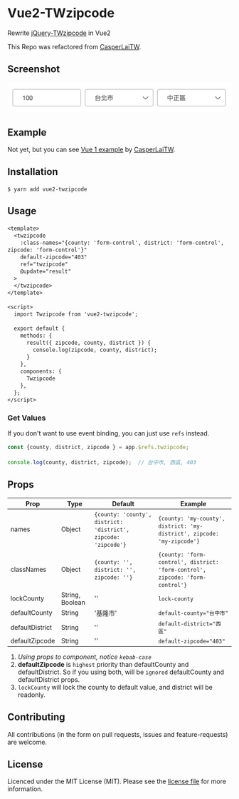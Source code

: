 # Vue2-TWzipcode

Rewrite [jQuery-TWzipcode](https://github.com/essoduke/jQuery-TWzipcode) in Vue2

This Repo was refactored from [CasperLaiTW].

## Screenshot
![pic](/screenshots/screenshot.png)

## Example

Not yet, but you can see [Vue 1 example] by [CasperLaiTW].

[Vue 1 example]: https://casperlaitw.github.io/vue-twzipcode/
[CasperLaiTW]: https://github.com/CasperLaiTW/vue-twzipcode

## Installation
```
$ yarn add vue2-twzipcode
```

## Usage

``` vue
<template>
  <twzipcode
    :class-names="{county: 'form-control', district: 'form-control', zipcode: 'form-control'}"
    default-zipcode="403"
    ref="twzipcode"
    @update="result"
  >
  </twzipcode>
</template>

<script>
  import Twzipcode from 'vue2-twzipcode';

  export default {
    methods: {
      result({ zipcode, county, district }) {
        console.log(zipcode, county, district);
      }
    },
    components: {
      Twzipcode
    },
  };
</script>
```


### Get Values

If you don't want to use event binding, you can just use `refs` instead.

``` javascript
const {county, district, zipcode } = app.$refs.twzipcode;

console.log(county, district, zipcode);  // 台中市, 西區, 403
```

## Props
| Prop            | Type   | Default                                 | Example                                                                     |
|-----------------|--------|-----------------------------------------|-----------------------------------------------------------------------------|
| names           | Object | `{county: 'county', district: 'district', zipcode: 'zipcode'}` | `{county: 'my-county', district: 'my-district', zipcode: 'my-zipcode'}`       |
| classNames      | Object | `{county: '', district: '', zipcode: ''}`                      | `{county: 'form-control', district: 'form-control', zipcode: 'form-control'}` |
| lockCounty   | String, Boolean | ''                                                      | `lock-county`                                                                           |
| defaultCounty   | String | '基隆市'                                                      | `default-county="台中市"`                                                                           |
| defaultDistrict | String | ''                                                             | `default-district="西區"`                                                                      |
| defaultZipcode  | String | ''                                                             | `default-zipcode="403"`                                                                        |

1. *Using props to component, notice `kebab-case`*
2. **defaultZipcode** is `highest` priority than defaultCounty and defaultDistrict. So if you using both, will be `ignored` defaultCounty and defaultDistrict props.
3. `lockCounty` will lock the county to default value, and district will be readonly.


## Contributing
All contributions (in the form on pull requests, issues and feature-requests) are welcome.

## License
Licenced under the MIT License (MIT). Please see the [license file](LICENSE.md) for more information.
